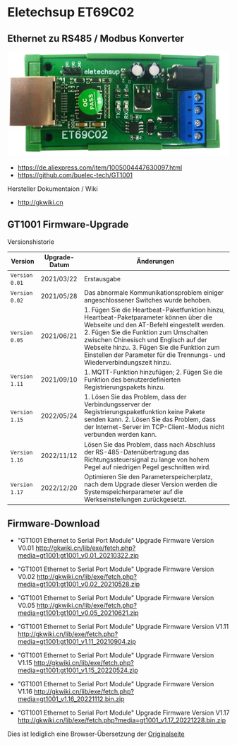 # Eletechsup ET69C02
## Ethernet zu RS485 / Modbus Konverter

![ET69C02](/assets/images/ET69C02_H2S.jpg)


* https://de.aliexpress.com/item/1005004447630097.html
* https://github.com/buelec-tech/GT1001


Hersteller Dokumentaion / Wiki  
* http://gkwiki.cn



## GT1001 Firmware-Upgrade

Versionshistorie


| Version | Upgrade-Datum | Änderungen |
| --- | --- | --- |
| `Version 0.01` | 2021/03/22 | Erstausgabe | 
| `Version 0.02` | 2021/05/28 | Das abnormale Kommunikationsproblem einiger angeschlossener Switches wurde behoben. | 
| `Version 0.05` | 2021/06/21 | 1. Fügen Sie die Heartbeat-Paketfunktion hinzu, Heartbeat-Paketparameter können über die Webseite und den AT-Befehl eingestellt werden. 2. Fügen Sie die Funktion zum Umschalten zwischen Chinesisch und Englisch auf der Webseite hinzu. 3. Fügen Sie die Funktion zum Einstellen der Parameter für die Trennungs- und Wiederverbindungszeit hinzu. | 
| `Version 1.11` | 2021/09/10 | 1. MQTT-Funktion hinzufügen; 2. Fügen Sie die Funktion des benutzerdefinierten Registrierungspakets hinzu. | 
| `Version 1.15` | 2022/05/24 | 1. Lösen Sie das Problem, dass der Verbindungsserver der Registrierungspaketfunktion keine Pakete senden kann. 2. Lösen Sie das Problem, dass der Internet-Server im TCP-Client-Modus nicht verbunden werden kann. | 
| `Version 1.16` | 2022/11/12 | Lösen Sie das Problem, dass nach Abschluss der RS-485-Datenübertragung das Richtungssteuersignal zu lange von hohem Pegel auf niedrigen Pegel geschnitten wird. | 
| `Version 1.17` | 2022/12/20 | Optimieren Sie den Parameterspeicherplatz, nach dem Upgrade dieser Version werden die Systemspeicherparameter auf die Werkseinstellungen zurückgesetzt. | 




## Firmware-Download

* "GT1001 Ethernet to Serial Port Module" Upgrade Firmware Version V0.01
http://gkwiki.cn/lib/exe/fetch.php?media=gt1001:gt1001_v0.01_20210322.zip

* "GT1001 Ethernet to Serial Port Module" Upgrade Firmware Version V0.02
http://gkwiki.cn/lib/exe/fetch.php?media=gt1001:gt1001_v0.02_20210528.zip


* "GT1001 Ethernet to Serial Port Module" Upgrade Firmware Version V0.05
http://gkwiki.cn/lib/exe/fetch.php?media=gt1001:gt1001_v0.05_20210621.zip

* "GT1001 Ethernet to Serial Port Module" Upgrade Firmware Version V1.11
http://gkwiki.cn/lib/exe/fetch.php?media=gt1001:gt1001_v1.11_20210904.zip


* "GT1001 Ethernet to Serial Port Module" Upgrade Firmware Version V1.15
http://gkwiki.cn/lib/exe/fetch.php?media=gt1001:gt1001_v1.15_20220524.zip

* "GT1001 Ethernet to Serial Port Module" Upgrade Firmware Version V1.16
http://gkwiki.cn/lib/exe/fetch.php?media=gt1001_v1.16_20221112.bin.zip

* "GT1001 Ethernet to Serial Port Module" Upgrade Firmware Version V1.17
http://gkwiki.cn/lib/exe/fetch.php?media=gt1001_v1.17_20221228.bin.zip



Dies ist lediglich eine Browser-Übersetzung der [Originalseite](http://gkwiki.cn/doku.php?id=%E5%8D%87%E7%BA%A7%E5%9B%BA%E4%BB%B6)


